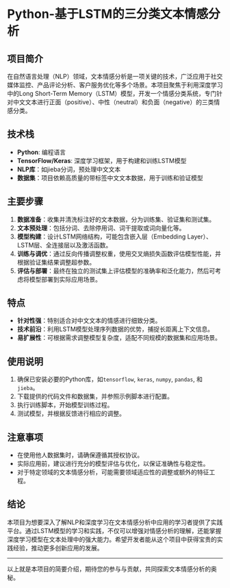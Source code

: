 # Python-基于LSTM的三分类文本情感分析

## 项目简介
在自然语言处理（NLP）领域，文本情感分析是一项关键的技术，广泛应用于社交媒体监控、产品评论分析、客户服务优化等多个场景。本项目聚焦于利用深度学习中的Long Short-Term Memory（LSTM）模型，开发一个情感分类系统，专门针对中文文本进行正面（positive）、中性（neutral）和负面（negative）的三类情感分类。

## 技术栈
- **Python**: 编程语言
- **TensorFlow/Keras**: 深度学习框架，用于构建和训练LSTM模型
- **NLP库**：如jieba分词，预处理中文文本
- **数据集**：项目依赖高质量的带标签中文文本数据，用于训练和验证模型

## 主要步骤
1. **数据准备**：收集并清洗标注好的文本数据，分为训练集、验证集和测试集。
2. **文本预处理**：包括分词、去除停用词、词干提取或词向量化等。
3. **模型构建**：设计LSTM网络结构，可能包含嵌入层（Embedding Layer）、LSTM层、全连接层以及激活函数。
4. **训练与调优**：通过反向传播调整权重，使用交叉熵损失函数评估模型性能，并根据验证集结果调整超参数。
5. **评估与部署**：最终在独立的测试集上评估模型的准确率和泛化能力，然后可考虑将模型部署到实际应用场景。

## 特点
- **针对性强**：特别适合对中文文本的情感进行细致分类。
- **技术前沿**：利用LSTM模型处理序列数据的优势，捕捉长距离上下文信息。
- **易扩展性**：可根据需求调整模型复杂度，适配不同规模的数据集和应用场景。

## 使用说明
1. 确保已安装必要的Python库，如`tensorflow`, `keras`, `numpy`, `pandas`, 和 `jieba`。
2. 下载提供的代码文件和数据集，并参照示例脚本进行配置。
3. 执行训练脚本，开始模型训练过程。
4. 测试模型，并根据反馈进行相应的调整。

## 注意事项
- 在使用他人数据集时，请确保遵循其授权协议。
- 实际应用前，建议进行充分的模型评估与优化，以保证准确性与稳定性。
- 对于特定领域的文本情感分析，可能需要领域适应性的调整或额外的特征工程。

## 结论
本项目为想要深入了解NLP和深度学习在文本情感分析中应用的学习者提供了实践平台。通过LSTM模型的学习和实践，不仅可以增强对情感分析的理解，还能掌握深度学习模型在文本处理中的强大能力。希望开发者能从这个项目中获得宝贵的实践经验，推动更多创新应用的发展。

---

以上就是本项目的简要介绍，期待您的参与与贡献，共同探索文本情感分析的奥秘。
